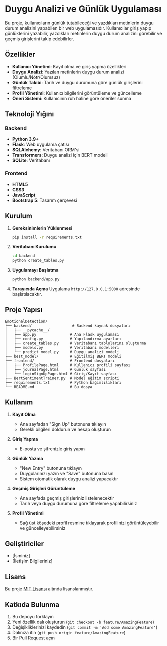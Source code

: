 # Duygu Analizi ve Günlük Uygulaması

Bu proje, kullanıcıların günlük tutabileceği ve yazdıkları metinlerin duygu durum analizini yapabilen bir web uygulamasıdır. Kullanıcılar giriş yapıp günlüklerini yazabilir, yazdıkları metinlerin duygu durum analizini görebilir ve geçmiş girişlerini takip edebilirler.

## Özellikler

- **Kullanıcı Yönetimi**: Kayıt olma ve giriş yapma özellikleri
- **Duygu Analizi**: Yazılan metinlerin duygu durum analizi (Olumlu/Nötr/Olumsuz)
- **Günlük Takibi**: Tarih ve duygu durumuna göre günlük girişlerini filtreleme
- **Profil Yönetimi**: Kullanıcı bilgilerini görüntüleme ve güncelleme
- **Öneri Sistemi**: Kullanıcının ruh haline göre öneriler sunma

## Teknoloji Yığını

### Backend
- **Python 3.9+**
- **Flask**: Web uygulama çatısı
- **SQLAlchemy**: Veritabanı ORM'si
- **Transformers**: Duygu analizi için BERT modeli
- **SQLite**: Veritabanı

### Frontend
- **HTML5**
- **CSS3**
- **JavaScript**
- **Bootstrap 5**: Tasarım çerçevesi

## Kurulum

1. **Gereksinimlerin Yüklenmesi**
   ```bash
   pip install -r requirements.txt
   ```

2. **Veritabanı Kurulumu**
   ```bash
   cd backend
   python create_tables.py
   ```

3. **Uygulamayı Başlatma**
   ```bash
   python backend/app.py
   ```

4. **Tarayıcıda Açma**
   Uygulama `http://127.0.0.1:5000` adresinde başlatılacaktır.

## Proje Yapısı

```
EmotionalDetection/
├── backend/                  # Backend kaynak dosyaları
│   ├── __pycache__/
│   ├── app.py               # Ana Flask uygulaması
│   ├── config.py            # Yapılandırma ayarları
│   ├── create_tables.py     # Veritabanı tablolarını oluşturma
│   ├── models.py            # Veritabanı modelleri
│   └── predict_model.py     # Duygu analizi modeli
├── best_model/              # Eğitilmiş BERT modeli
├── frontend/                # Frontend dosyaları
│   ├── ProfilePage.html     # Kullanıcı profili sayfası
│   ├── journalPage.html     # Günlük sayfası
│   └── loginSignUpPage.html # Giriş/Kayıt sayfası
├── BertSentimentTrainer.py  # Model eğitim scripti
├── requirements.txt         # Python bağımlılıkları
└── README.md                # Bu dosya
```

## Kullanım

1. **Kayıt Olma**
   - Ana sayfadan "Sign Up" butonuna tıklayın
   - Gerekli bilgileri doldurun ve hesap oluşturun

2. **Giriş Yapma**
   - E-posta ve şifrenizle giriş yapın

3. **Günlük Yazma**
   - "New Entry" butonuna tıklayın
   - Duygularınızı yazın ve "Save" butonuna basın
   - Sistem otomatik olarak duygu analizi yapacaktır

4. **Geçmiş Girişleri Görüntüleme**
   - Ana sayfada geçmiş girişleriniz listelenecektir
   - Tarih veya duygu durumuna göre filtreleme yapabilirsiniz

5. **Profil Yönetimi**
   - Sağ üst köşedeki profil resmine tıklayarak profilinizi görüntüleyebilir ve güncelleyebilirsiniz

## Geliştiriciler

- [İsminiz]
- [İletişim Bilgileriniz]

## Lisans

Bu proje [MIT Lisansı](LICENSE) altında lisanslanmıştır.

## Katkıda Bulunma

1. Bu depoyu forklayın
2. Yeni özellik dalı oluşturun (`git checkout -b feature/AmazingFeature`)
3. Değişikliklerinizi kaydedin (`git commit -m 'Add some AmazingFeature'`)
4. Dalınıza itin (`git push origin feature/AmazingFeature`)
5. Bir Pull Request açın
